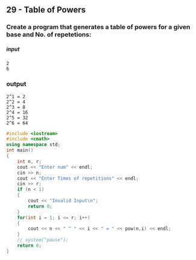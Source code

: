 ## 29 - Table of Powers
### Create a program that generates a table of powers for a given base and No. of repetetions:
##### input
```
2
6
```
### output
```
2^1 = 2
2^2 = 4
2^3 = 8
2^4 = 16
2^5 = 32
2^6 = 64
```
```cpp
#include <iostream>
#include <cmath>
using namespace std;
int main()
{
    int n, r;
    cout << "Enter num" << endl;
    cin >> n;
    cout << "Enter Times of repetitions" << endl;
    cin >> r;
    if (n < 1)
    {
        cout << "Invalid Input\n";
        return 0;
    }
    for(int i = 1; i <= r; i++)
    {
        cout << n << " ^ " << i << " = " << pow(n,i) << endl;
    }
    // system("pause");
    return 0;
}
